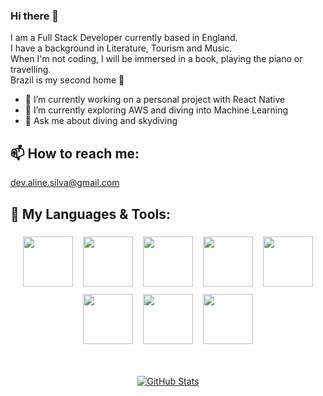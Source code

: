 ### Hi there 👋

I am a Full Stack Developer currently based in England.<br>
I have a background in Literature, Tourism and Music.<br>
When I'm not coding, I will be immersed in a book, playing the piano or travelling. <br>
Brazil is my second home 🌴 <br>

- 🔭 I’m currently working on a personal project with React Native
- 🌱 I’m currently exploring AWS and diving into Machine Learning
- 💬 Ask me about diving and skydiving

## 📫 How to reach me:

<dev.aline.silva@gmail.com>

## 🚀 My Languages & Tools:

<p align="center">
   <img src="https://cdn.worldvectorlogo.com/logos/logo-javascript.svg" height="80" style="vertical-align:top; margin:6px"/>
   <img src="https://encrypted-tbn0.gstatic.com/images?q=tbn:ANd9GcSB7FFCrkZL139R_Sa41BlRZd2nxg3g47fioc21sqf2gc4yatb8Q1rOMdUWZwYLEz5CP-A&usqp=CAU" height="80" style="vertical-align:top; margin:6px" />
   <img src="https://upload.wikimedia.org/wikipedia/commons/thumb/d/d9/Node.js_logo.svg/2560px-Node.js_logo.svg.png"  height="80" style="vertical-align:top; margin:6px"/>
   <img src="https://g.foolcdn.com/art/companylogos/square/mdb.png" height="80" style="vertical-align:top; margin:6px" />
   <img src="https://redux.js.org/img/redux-logo-landscape.png" height="80" style="vertical-align:top; margin:6px"/>
   <img src="https://miro.medium.com/v2/resize:fit:1200/1*tFl-8wQUENETYLjX5mYWuA.png" height="80" style="vertical-align:top; margin:6px"/>
   <img src="https://www.vikingsoftware.com/wp-content/uploads/2024/02/Docker.png" height="80" style="vertical-align:top; margin:6px"/>
   <img src="https://cdn.prod.website-files.com/6064b31ff49a2d31e0493af1/66a47686d17c50595ab25075_AD_4nXef8kg1j8Ne3QwQ5VMAVaubMxxFEPvv4gFeYFtVv3S9OQtr9DUgSicnoU2ONDCCwi0wdX7z9So0gE1lLnsvAfzDtGfXYLhsJaLdSCiQU6MEoi0Wapsol5RWbNKBB6hQnIgqtzJ2-zWKrJQMUb2IocBFxK1_.png" height="80" style="vertical-align:top; margin:6px"/>
   
</p>
<br>

<p align="center">
  <a href="https://github.com/anuraghazra/github-readme-stats">
    <img src="https://github-readme-stats.vercel.app/api?username=lisiesu&theme=discord_old_blurple&show_icons=true" alt="GitHub Stats"/>
  </a>
</p>
